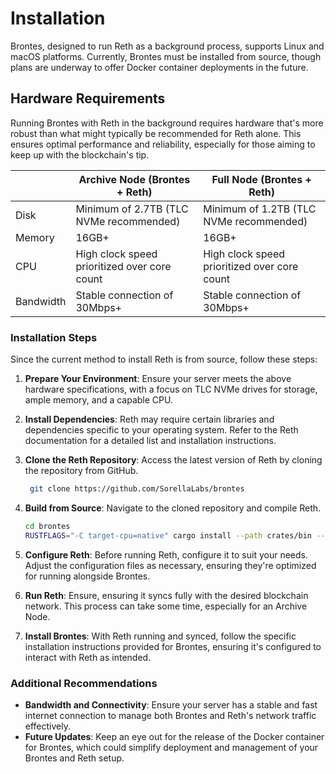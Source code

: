 # Installation

Brontes, designed to run Reth as a background process, supports Linux and macOS platforms. Currently, Brontes must be installed from source, though plans are underway to offer Docker container deployments in the future.

## Hardware Requirements

Running Brontes with Reth in the background requires hardware that's more robust than what might typically be recommended for Reth alone. This ensures optimal performance and reliability, especially for those aiming to keep up with the blockchain's tip.

|           | Archive Node (Brontes + Reth)                | Full Node (Brontes + Reth)                   |
| --------- | -------------------------------------------- | -------------------------------------------- |
| Disk      | Minimum of 2.7TB (TLC NVMe recommended)      | Minimum of 1.2TB (TLC NVMe recommended)      |
| Memory    | 16GB+                                        | 16GB+                                        |
| CPU       | High clock speed prioritized over core count | High clock speed prioritized over core count |
| Bandwidth | Stable connection of 30Mbps+                 | Stable connection of 30Mbps+                 |

### Installation Steps

Since the current method to install Reth is from source, follow these steps:

1. **Prepare Your Environment**: Ensure your server meets the above hardware specifications, with a focus on TLC NVMe drives for storage, ample memory, and a capable CPU.

2. **Install Dependencies**: Reth may require certain libraries and dependencies specific to your operating system. Refer to the Reth documentation for a detailed list and installation instructions.

3. **Clone the Reth Repository**: Access the latest version of Reth by cloning the repository from GitHub.

   ```sh
    git clone https://github.com/SorellaLabs/brontes
   ```

4. **Build from Source**: Navigate to the cloned repository and compile Reth.

   ```sh
   cd brontes
   RUSTFLAGS="-C target-cpu=native" cargo install --path crates/bin --profile maxperf
   ```

5. **Configure Reth**: Before running Reth, configure it to suit your needs. Adjust the configuration files as necessary, ensuring they're optimized for running alongside Brontes.

6. **Run Reth**: Ensure, ensuring it syncs fully with the desired blockchain network. This process can take some time, especially for an Archive Node.

7. **Install Brontes**: With Reth running and synced, follow the specific installation instructions provided for Brontes, ensuring it's configured to interact with Reth as intended.

### Additional Recommendations

- **Bandwidth and Connectivity**: Ensure your server has a stable and fast internet connection to manage both Brontes and Reth's network traffic effectively.
- **Future Updates**: Keep an eye out for the release of the Docker container for Brontes, which could simplify deployment and management of your Brontes and Reth setup.
